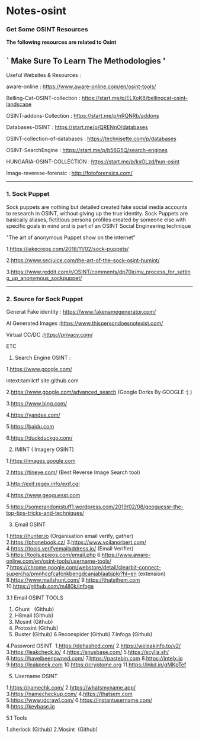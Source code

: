 # Notes-osint

### Get Some OSINT Resources

**The following resources are related to Osint**

## ` Make Sure To Learn The Methodologies '

Useful Websites & Resources : 


aware-online : https://www.aware-online.com/en/osint-tools/

Belling-Cat-OSINT-collection : https://start.me/p/ELXoK8/bellingcat-osint-landscape

OSINT-addons-Collection : https://start.me/p/nRQNRb/addons

Databases-OSINT : https://start.me/p/QRENnO/databases

OSINT-collection-of-databases : https://technisette.com/p/databases

OSINT-SearchEngine : https://start.me/p/b56G5Q/search-engines

HUNGARIA-OSINT-COLLECTION : https://start.me/p/kxGLzd/hun-osint

Image-reverese-forensic : http://fotoforensics.com/

-----


### 1. Sock Puppet

Sock puppets are nothing but detailed created fake social media accounts to research in OSINT,
without giving up the true identity. Sock Puppets are basically aliases,
fictitious persona profiles created by someone else with specific goals in mind and is part of an OSINT Social Engineering technique


"The art of anonymous Puppet show on the internet"


1.https://jakecreps.com/2018/11/02/sock-puppets/

2.https://www.secjuice.com/the-art-of-the-sock-osint-humint/

3.https://www.reddit.com/r/OSINT/comments/dp70jr/my_process_for_setting_up_anonymous_sockpuppet/


---

### 2. Source for Sock Puppet

Generat Fake identity : https://www.fakenamegenerator.com/

AI Generated Images :https://www.thispersondoesnotexist.com/

Virtual CC/DC :https://privacy.com/

ETC


1. Search Engine OSINT :

1.https://www.google.com/

intext:tamilctf site:github.com

2.https://www.google.com/advanced_search (Google Dorks By GOOGLE :) )

3.https://www.bing.com/

4.https://yandex.com/

5.https://baidu.com

6.https://duckduckgo.com/


2. IMINT ( Imagery OSINT)

1.https://images.google.com

2.https://tineye.com/ (Best Reverse Image Search tool)

3.http://exif.regex.info/exif.cgi

4.https://www.geoguessr.com

5.https://somerandomstuff1.wordpress.com/2019/02/08/geoguessr-the-top-tips-tricks-and-techniques/


3. Email OSINT

1.https://hunter.io (Organisation email verify, gather)
2.https://phonebook.cz/
3.https://www.voilanorbert.com/
4.https://tools.verifyemailaddress.io/ (Email Verifier)
5.https://tools.epieos.com/email.php
6.https://www.aware-online.com/en/osint-tools/username-tools/
7.https://chrome.google.com/webstore/detail/clearbit-connect-supercha/pmnhcgfcafcnkbengdcanjablaabjplo?hl=en (extension)
8.https://www.mailshunt.com/
9.https://thatsthem.com
10.https://github.com/m4ll0k/infoga

3.1 Email OSINT TOOLS 

1. Ghunt   (Github)
2. H8mail (Github)
3. Mosint (Github)
4. Protosint (Github)
5. Buster (Github)
6.Reconspider (Github)
7.Infoga  (Github)





4.Password OSINT 
1.https://dehashed.com/
2.https://weleakinfo.to/v2/
3.https://leakcheck.io/
4.https://snusbase.com/
5.https://scylla.sh/
6.https://haveibeenpwned.com/
7.https://pastebin.com
8.https://intelx.io
9.https://leakpeek.com
10.https://cryptome.org
11.https://lnkd.in/gMKpTef


5. Username OSINT

1.https://namechk.com/
2.https://whatsmyname.app/
3.https://namecheckup.com/
4.https://thatsem.com
5.https://www.idcrawl.com/
6.https://instantusername.com/
8.https://keybase.io

5.1 Tools

1.sherlock (Github)
2.Mosint  (Github)






  
